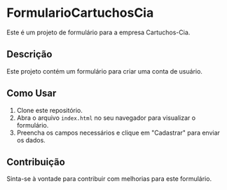 # FormularioCartuchosCia

Este é um projeto de formulário para a empresa Cartuchos-Cia.

## Descrição

Este projeto contém um formulário para criar uma conta de usuário.

## Como Usar

1. Clone este repositório.
2. Abra o arquivo `index.html` no seu navegador para visualizar o formulário.
3. Preencha os campos necessários e clique em "Cadastrar" para enviar os dados.

## Contribuição

Sinta-se à vontade para contribuir com melhorias para este formulário.


